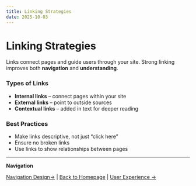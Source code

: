 ```yaml
---
title: Linking Strategies
date: 2025-10-03
---
```

# Linking Strategies

Links connect pages and guide users through your site. Strong linking improves both **navigation** and **understanding**.

### Types of Links
- **Internal links** – connect pages within your site  
- **External links** – point to outside sources  
- **Contextual links** – added in text for deeper reading  

### Best Practices
- Make links descriptive, not just “click here”  
- Ensure no broken links  
- Use links to show relationships between pages  

---

**Navigation**  

 [Navigation Design→](page16.md) | [Back to Homepage](../index.md) | [User Experience →](page18.md)